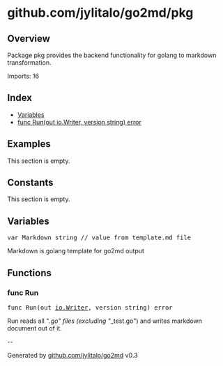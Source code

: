 # github.com/jylitalo/go2md/pkg

## Overview
Package pkg provides the backend functionality for golang to markdown transformation.

Imports: 16

## Index
- [Variables](variables)
- [func Run(out io.Writer, version string) error](#func-run)

## Examples

This section is empty.

## Constants

This section is empty.

## Variables

<pre>
var Markdown string // value from template.md file
</pre>
Markdown is golang template for go2md output


## Functions

### func Run

<pre>
func Run(out <a href="https://pkg.go.dev/io#Writer">io.Writer</a>, version string) error
</pre>
Run reads all "*.go" files (excluding "*_test.go") and writes markdown document out of it.



--

Generated by [github.com/jylitalo/go2md](https://github.com/jylitalo/go2md/) v0.3

